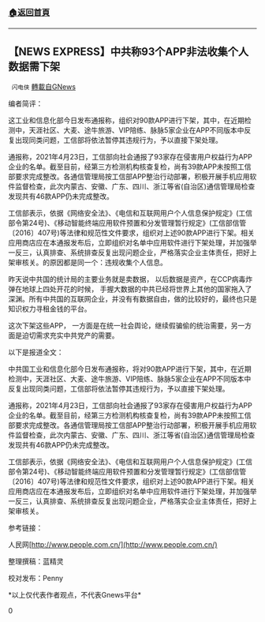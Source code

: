 ###  [:house:返回首頁](https://github.com/ourhimalayas/txt)
---

## 【NEWS EXPRESS】中共称93个APP非法收集个人数据需下架
` 闪电侠` [轉載自GNews](https://gnews.org/zh-hans/1240583/)

编者简评：

这工业和信息化部今日发布通报称，组织对90款APP进行下架，其中，在近期检测中，天涯社区、大麦、途牛旅游、VIP陪练、脉脉5家企业在APP不同版本中反复出现同类问题，工信部将依法暂停其违规行为，予以直接下架处理。

通报称，2021年4月23日，工信部向社会通报了93家存在侵害用户权益行为APP企业的名单。截至目前，经第三方检测机构核查复检，尚有39款APP未按照工信部要求完成整改。各通信管理局按工信部APP整治行动部署，积极开展手机应用软件监督检查，此次内蒙古、安徽、广东、四川、浙江等省(自治区)通信管理局检查发现共有46款APP仍未完成整改。

工信部表示，依据《网络安全法》、《电信和互联网用户个人信息保护规定》(工信部令第24号)、《移动智能终端应用软件预置和分发管理暂行规定》(工信部信管〔2016〕407号)等法律和规范性文件要求，组织对上述90款APP进行下架。相关应用商店应在本通报发布后，立即组织对名单中应用软件进行下架处理，并加强举一反三，认真排查、系统排查反复出现问题企业，严格落实企业主体责任，把好上架审核关。的原因都是同一个：违规收集个人信息。

昨天说中共国的统计局的主要业务就是卖数据， 以后数据是资产，在CCP病毒炸弹在地球上四处开花的时候， 手握大数据的中共已经将世界上其他的国家拖入了深渊。所有中共国的互联网企业，并没有有数据自由，做的比较好的，最终也只是知识权力寻租金钱的平台。

这次下架这些APP， 一方面是在统一社会舆论，继续假骗偷的统治需要，另一方面是迫切需求充实中共党产的需要。

以下是报道全文：

中共国工业和信息化部今日发布通报称，将对90款APP进行下架，其中，在近期检测中，天涯社区、大麦、途牛旅游、VIP陪练、脉脉5家企业在APP不同版本中反复出现同类问题，工信部将依法暂停其违规行为，予以直接下架处理。

通报称，2021年4月23日，工信部向社会通报了93家存在侵害用户权益行为APP企业的名单。截至目前，经第三方检测机构核查复检，尚有39款APP未按照工信部要求完成整改。各通信管理局按工信部APP整治行动部署，积极开展手机应用软件监督检查，此次内蒙古、安徽、广东、四川、浙江等省(自治区)通信管理局检查发现共有46款APP仍未完成整改。

工信部表示，依据《网络安全法》、《电信和互联网用户个人信息保护规定》(工信部令第24号)、《移动智能终端应用软件预置和分发管理暂行规定》(工信部信管〔2016〕407号)等法律和规范性文件要求，组织对上述90款APP进行下架。相关应用商店应在本通报发布后，立即组织对名单中应用软件进行下架处理，并加强举一反三，认真排查、系统排查反复出现问题企业，严格落实企业主体责任，把好上架审核关。

参考链接：

人民网[http://www.people.com.cn/](http://www.people.com.cn/)

整理撰稿：蓝精灵

校对发布：Penny

\*以上仅代表作者观点，不代表Gnews平台\*

0
